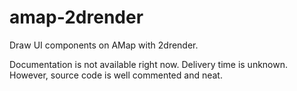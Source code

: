 # amap-2drender

Draw UI components on AMap with 2drender.

Documentation is not available right now. Delivery time is unknown. However, source code is well commented and neat.
